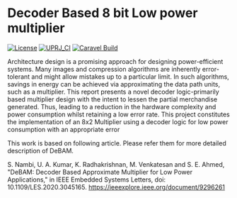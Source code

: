 # Decoder Based 8 bit Low power multiplier

[![License](https://img.shields.io/badge/License-Apache%202.0-blue.svg)](https://opensource.org/licenses/Apache-2.0) [![UPRJ_CI](https://github.com/efabless/caravel_project_example/actions/workflows/user_project_ci.yml/badge.svg)](https://github.com/efabless/caravel_project_example/actions/workflows/user_project_ci.yml) [![Caravel Build](https://github.com/efabless/caravel_project_example/actions/workflows/caravel_build.yml/badge.svg)](https://github.com/efabless/caravel_project_example/actions/workflows/caravel_build.yml)


Architecture design is a promising approach for designing power-efficient systems. Many
images and compression algorithms are inherently error-tolerant and might allow mistakes up to
a particular limit. In such algorithms, savings in energy can be achieved via approximating the
data path units, such as a multiplier. This report presents a novel decoder logic-primarily based
multiplier design with the intent to lessen the partial merchandise generated. Thus, leading to a
reduction in the hardware complexity and power consumption whilst retaining a low error rate.
This project constitutes the implementation of an 8x2 Multiplier using a decoder logic for low
power consumption with an appropriate error 

This work is based on following article. Please refer them for more detailed description of DeBAM.

S. Nambi, U. A. Kumar, K. Radhakrishnan, M. Venkatesan and S. E. Ahmed, "DeBAM: Decoder Based Approximate Multiplier for Low Power Applications," in IEEE Embedded Systems Letters, doi: 10.1109/LES.2020.3045165. https://ieeexplore.ieee.org/document/9296261
